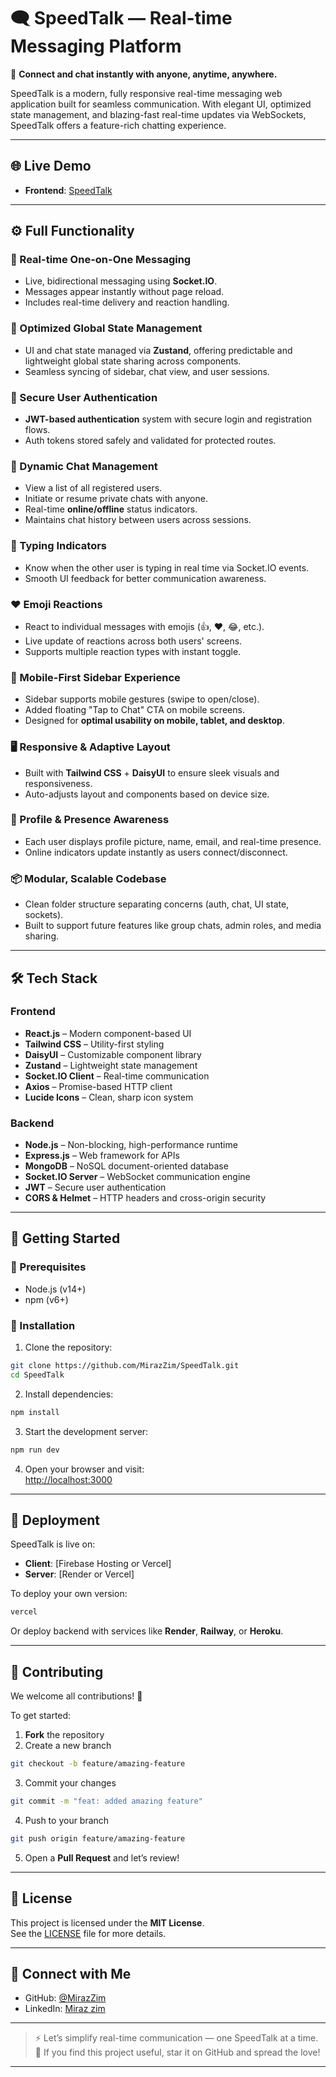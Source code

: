 # 🗨️ SpeedTalk — Real-time Messaging Platform  
🚀 **Connect and chat instantly with anyone, anytime, anywhere.**

SpeedTalk is a modern, fully responsive real-time messaging web application built for seamless communication. With elegant UI, optimized state management, and blazing-fast real-time updates via WebSockets, SpeedTalk offers a feature-rich chatting experience.

---

## 🌐 Live Demo  
- **Frontend**: [SpeedTalk](https://speedtalk.onrender.com)

---

## ⚙️ Full Functionality

### 💬 Real-time One-on-One Messaging
- Live, bidirectional messaging using **Socket.IO**.
- Messages appear instantly without page reload.
- Includes real-time delivery and reaction handling.

### 🧠 Optimized Global State Management
- UI and chat state managed via **Zustand**, offering predictable and lightweight global state sharing across components.
- Seamless syncing of sidebar, chat view, and user sessions.

### 👤 Secure User Authentication
- **JWT-based authentication** system with secure login and registration flows.
- Auth tokens stored safely and validated for protected routes.

### 📒 Dynamic Chat Management
- View a list of all registered users.
- Initiate or resume private chats with anyone.
- Real-time **online/offline** status indicators.
- Maintains chat history between users across sessions.

### 🧠 Typing Indicators
- Know when the other user is typing in real time via Socket.IO events.
- Smooth UI feedback for better communication awareness.

### ❤️ Emoji Reactions
- React to individual messages with emojis (👍, ❤️, 😂, etc.).
- Live update of reactions across both users' screens.
- Supports multiple reaction types with instant toggle.

### 📲 Mobile-First Sidebar Experience
- Sidebar supports mobile gestures (swipe to open/close).
- Added floating "Tap to Chat" CTA on mobile screens.
- Designed for **optimal usability on mobile, tablet, and desktop**.

### 🖥️ Responsive & Adaptive Layout
- Built with **Tailwind CSS** + **DaisyUI** to ensure sleek visuals and responsiveness.
- Auto-adjusts layout and components based on device size.

### 🧾 Profile & Presence Awareness
- Each user displays profile picture, name, email, and real-time presence.
- Online indicators update instantly as users connect/disconnect.

### 📦 Modular, Scalable Codebase
- Clean folder structure separating concerns (auth, chat, UI state, sockets).
- Built to support future features like group chats, admin roles, and media sharing.

---

## 🛠️ Tech Stack

### **Frontend**
- **React.js** – Modern component-based UI
- **Tailwind CSS** – Utility-first styling
- **DaisyUI** – Customizable component library
- **Zustand** – Lightweight state management
- **Socket.IO Client** – Real-time communication
- **Axios** – Promise-based HTTP client
- **Lucide Icons** – Clean, sharp icon system

### **Backend**
- **Node.js** – Non-blocking, high-performance runtime
- **Express.js** – Web framework for APIs
- **MongoDB** – NoSQL document-oriented database
- **Socket.IO Server** – WebSocket communication engine
- **JWT** – Secure user authentication
- **CORS & Helmet** – HTTP headers and cross-origin security

---

## 🚀 Getting Started

### 🔹 Prerequisites
- Node.js (v14+)
- npm (v6+)

### 🔹 Installation

1. Clone the repository:

```bash
git clone https://github.com/MirazZim/SpeedTalk.git
cd SpeedTalk
```

2. Install dependencies:

```bash
npm install
```

3. Start the development server:

```bash
npm run dev
```

4. Open your browser and visit:  
[http://localhost:3000](http://localhost:3000)

---

## 🚀 Deployment

SpeedTalk is live on:

- **Client**: [Firebase Hosting or Vercel]
- **Server**: [Render or Vercel]

To deploy your own version:

```bash
vercel
```

Or deploy backend with services like **Render**, **Railway**, or **Heroku**.

---

## 🤝 Contributing

We welcome all contributions! 🚀

To get started:

1. **Fork** the repository  
2. Create a new branch  
```bash
git checkout -b feature/amazing-feature
```
3. Commit your changes  
```bash
git commit -m "feat: added amazing feature"
```
4. Push to your branch  
```bash
git push origin feature/amazing-feature
```
5. Open a **Pull Request** and let’s review!

---

## 📝 License

This project is licensed under the **MIT License**.  
See the [LICENSE](./LICENSE) file for more details.

---

## 📩 Connect with Me

- GitHub: [@MirazZim](https://github.com/MirazZim)
- LinkedIn: [Miraz zim](https://www.linkedin.com/in/mirazur-rahman-zim-62a973272/)

---

> ⚡️ Let’s simplify real-time communication — one SpeedTalk at a time.  
> 💙 If you find this project useful, star it on GitHub and spread the love!

---

```
